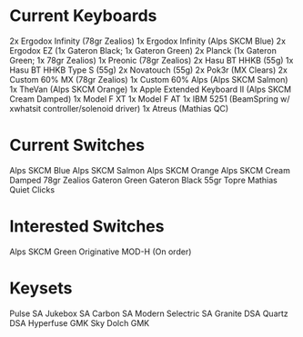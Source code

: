 # Current Keyboards
2x Ergodox Infinity (78gr Zealios)
1x Ergodox Infinity (Alps SKCM Blue)
2x Ergodox EZ (1x Gateron Black; 1x Gateron Green)
2x Planck (1x Gateron Green; 1x 78gr Zealios)
1x Preonic (78gr Zealios)
2x Hasu BT HHKB (55g)
1x Hasu BT HHKB Type S (55g)
2x Novatouch (55g)
2x Pok3r (MX Clears)
2x Custom 60% MX (78gr Zealios)
1x Custom 60% Alps (Alps SKCM Salmon)
1x TheVan (Alps SKCM Orange)
1x Apple Extended Keyboard II (Alps SKCM Cream Damped)
1x Model F XT
1x Model F AT
1x IBM 5251 (BeamSpring w/ xwhatsit controller/solenoid driver)
1x Atreus (Mathias QC)

# Current Switches
Alps SKCM Blue
Alps SKCM Salmon
Alps SKCM Orange
Alps SKCM Cream Damped
78gr Zealios
Gateron Green
Gateron Black
55gr Topre
Mathias Quiet Clicks

# Interested Switches
Alps SKCM Green
Originative MOD-H (On order)

# Keysets
Pulse SA
Jukebox SA
Carbon SA
Modern Selectric SA
Granite DSA
Quartz DSA
Hyperfuse GMK
Sky Dolch GMK



